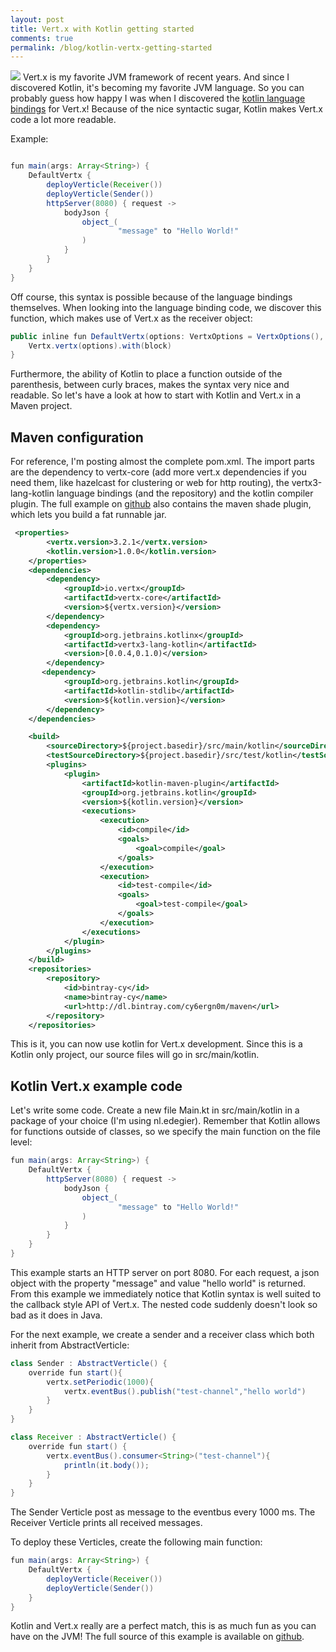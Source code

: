 ```yaml
---
layout: post
title: Vert.x with Kotlin getting started
comments: true
permalink: /blog/kotlin-vertx-getting-started
---
```

[<img src="{{ site.url }}/img/github.svg">](https://github.com/erwindeg/kotlin-example)
Vert.x is my favorite JVM framework of recent years. And since I discovered Kotlin, it's becoming my favorite JVM language. So you can probably guess how happy I was when I discovered the [kotlin language bindings](https://github.com/cy6erGn0m/vertx3-lang-kotlin) for Vert.x!
Because of the nice syntactic sugar, Kotlin makes Vert.x code a lot more readable. 

Example:

```java

fun main(args: Array<String>) {
    DefaultVertx {
        deployVerticle(Receiver())
        deployVerticle(Sender())
        httpServer(8080) { request ->
            bodyJson {
                object_(
                        "message" to "Hello World!"
                )
            }
        }
    }
}

```

Off course, this syntax is possible because of the language bindings themselves. When looking into the language binding code, we discover this function, which makes use of Vert.x as the receiver object:

```java
public inline fun DefaultVertx(options: VertxOptions = VertxOptions(), block: Vertx.() -> Unit): Unit {
    Vertx.vertx(options).with(block)
}
```

Furthermore, the ability of Kotlin to place a function outside of the parenthesis, between curly braces, makes the syntax very nice and readable. So let's have a look at how to start with Kotlin and Vert.x in a Maven project.

## Maven configuration
For reference, I'm posting almost the complete pom.xml. The import parts are the dependency to vertx-core (add more vert.x dependencies if you need them, like hazelcast for clustering or web for http routing), the vertx3-lang-kotlin language bindings (and the repository) and the kotlin compiler plugin. The full example on [github](https://github.com/erwindeg/kotlin-example) also contains the maven shade plugin, which lets you build a fat runnable jar.

```xml
 <properties>
        <vertx.version>3.2.1</vertx.version>
        <kotlin.version>1.0.0</kotlin.version>
    </properties>
    <dependencies>
        <dependency>
            <groupId>io.vertx</groupId>
            <artifactId>vertx-core</artifactId>
            <version>${vertx.version}</version>
        </dependency>
        <dependency>
            <groupId>org.jetbrains.kotlinx</groupId>
            <artifactId>vertx3-lang-kotlin</artifactId>
            <version>[0.0.4,0.1.0)</version>
        </dependency>
       <dependency>
            <groupId>org.jetbrains.kotlin</groupId>
            <artifactId>kotlin-stdlib</artifactId>
            <version>${kotlin.version}</version>
        </dependency>
    </dependencies>

    <build>
        <sourceDirectory>${project.basedir}/src/main/kotlin</sourceDirectory>
        <testSourceDirectory>${project.basedir}/src/test/kotlin</testSourceDirectory>
        <plugins>
            <plugin>
                <artifactId>kotlin-maven-plugin</artifactId>
                <groupId>org.jetbrains.kotlin</groupId>
                <version>${kotlin.version}</version>
                <executions>
                    <execution>
                        <id>compile</id>
                        <goals>
                            <goal>compile</goal>
                        </goals>
                    </execution>
                    <execution>
                        <id>test-compile</id>
                        <goals>
                            <goal>test-compile</goal>
                        </goals>
                    </execution>
                </executions>
            </plugin>
        </plugins>
    </build>
    <repositories>
        <repository>
            <id>bintray-cy</id>
            <name>bintray-cy</name>
            <url>http://dl.bintray.com/cy6ergn0m/maven</url>
        </repository>
    </repositories>
```

This is it, you can now use kotlin for Vert.x development. Since this is a Kotlin only project, our source files will go in src/main/kotlin.

## Kotlin Vert.x example code
Let's write some code. Create a new file Main.kt in src/main/kotlin in a package of your choice (I'm using nl.edegier). Remember that Kotlin allows for functions outside of classes, so we specify the main function on the file level:

```java
fun main(args: Array<String>) {
    DefaultVertx {
        httpServer(8080) { request ->
            bodyJson {
                object_(
                        "message" to "Hello World!"
                )
            }
        }
    }
}
```

This example starts an HTTP server on port 8080. For each request, a json object with the property "message" and value "hello world" is returned. From this example we immediately notice that Kotlin syntax is well suited to the callback style API of Vert.x. The nested code suddenly doesn't look so bad as it does in Java.

For the next example, we create a sender and a receiver class which both inherit from AbstractVerticle:

```java
class Sender : AbstractVerticle() {
    override fun start(){
        vertx.setPeriodic(1000){
            vertx.eventBus().publish("test-channel","hello world")
        }
    }
}

class Receiver : AbstractVerticle() {
    override fun start() {
        vertx.eventBus().consumer<String>("test-channel"){
            println(it.body());
        }
    }
}
```

The Sender Verticle post as message to the eventbus every 1000 ms. The Receiver Verticle prints all received messages.

To deploy these Verticles, create the following main function:

```java
fun main(args: Array<String>) {
    DefaultVertx {
        deployVerticle(Receiver())
        deployVerticle(Sender())
    }
}
```

Kotlin and Vert.x really are a perfect match, this is as much fun as you can have on the JVM! The full source of this example is available on [github](https://github.com/erwindeg/kotlin-example).

